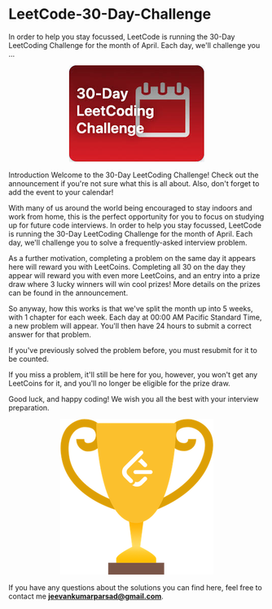 # LeetCode-30-Day-Challenge
In order to help you stay focussed, LeetCode is running the 30-Day LeetCoding Challenge for the month of April. Each day, we'll challenge you ...

<p align="center">
  <img src="leetcode.jpg">
</p>
      Introduction
Welcome to the 30-Day LeetCoding Challenge!
Check out the announcement if you're not sure what this is all about. Also, don't forget to add the event to your calendar!

With many of us around the world being encouraged to stay indoors and work from home, this is the perfect opportunity for you to focus on studying up for future code interviews. In order to help you stay focussed, LeetCode is running the 30-Day LeetCoding Challenge for the month of April. Each day, we'll challenge you to solve a frequently-asked interview problem.

As a further motivation, completing a problem on the same day it appears here will reward you with LeetCoins. Completing all 30 on the day they appear will reward you with even more LeetCoins, and an entry into a prize draw where 3 lucky winners will win cool prizes! More details on the prizes can be found in the announcement.

So anyway, how this works is that we've split the month up into 5 weeks, with 1 chapter for each week. Each day at 00:00 AM Pacific Standard Time, a new problem will appear. You'll then have 24 hours to submit a correct answer for that problem.

If you've previously solved the problem before, you must resubmit for it to be counted.

If you miss a problem, it'll still be here for you, however, you won't get any LeetCoins for it, and you'll no longer be eligible for the prize draw.

Good luck, and happy coding! We wish you all the best with your interview preparation.

<p align="center">
  <img src="LeetCode_Cup.png">
</p>

If you have any questions about the solutions you can find here, feel free to contact me **jeevankumarparsad@gmail.com**.
